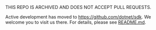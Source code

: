 THIS REPO IS ARCHIVED AND DOES NOT ACCEPT PULL REQUESTS.

Active development has moved to https://github.com/dotnet/sdk. We welcome
 you to visit us there. For details, please see [README.md](README.md).